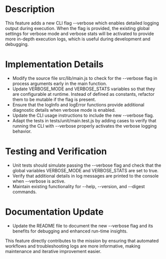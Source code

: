# Description
This feature adds a new CLI flag --verbose which enables detailed logging output during execution. When the flag is provided, the existing global settings for verbose mode and verbose stats will be activated to provide more in-depth execution logs, which is useful during development and debugging.

# Implementation Details
- Modify the source file src/lib/main.js to check for the --verbose flag in process arguments early in the main function. 
- Update VERBOSE_MODE and VERBOSE_STATS variables so that they are configurable at runtime. Instead of defined as constants, refactor them to be mutable if the flag is present.
- Ensure that the logInfo and logError functions provide additional diagnostic details when verbose mode is enabled.
- Update the CLI usage instructions to include the new --verbose flag.
- Adapt the tests in tests/unit/main.test.js by adding cases to verify that running the CLI with --verbose properly activates the verbose logging behavior.

# Testing and Verification
- Unit tests should simulate passing the --verbose flag and check that the global variables VERBOSE_MODE and VERBOSE_STATS are set to true.
- Verify that additional details in log messages are printed to the console when --verbose is active.
- Maintain existing functionality for --help, --version, and --digest commands.

# Documentation Update
- Update the README file to document the new --verbose flag and its benefits for debugging and enhanced run-time insights.

This feature directly contributes to the mission by ensuring that automated workflows and troubleshooting logs are more informative, making maintenance and iterative improvement easier.